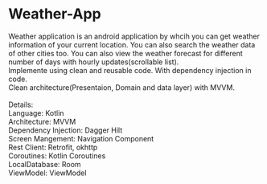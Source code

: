 # Weather-App
Weather application is an android application by whcih you can get weather information of your current location. You can also search the weather data of other cities too. You can also view the weather forecast for different number of days with hourly updates(scrollable list). <br />
Implemente using clean and reusable code. With dependency injection in code. <br />
Clean architecture(Presentaion, Domain and data layer) with MVVM.<br />
<br />
Details:<br />
Language: Kotlin <br />
Architecture: MVVM<br />
Dependency Injection: Dagger Hilt<br />
Screen Mangement: Navigation Component<br />
Rest Client: Retrofit, okhttp<br />
Coroutines: Kotlin Coroutines<br />
LocalDatabase: Room<br />
ViewModel: ViewModel <br />

